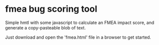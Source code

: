 # fmea bug scoring tool

Simple hmtl with some javascript to calculate an FMEA impact score, and generate a copy-pasteable blob of text.

Just download and open the 'fmea.html' file in a browser to get started.
